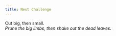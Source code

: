 ```yaml
---
title: Next Challenge
---
```


Cut big, then small.  
_Prune the big limbs, then shake out the dead leaves._

